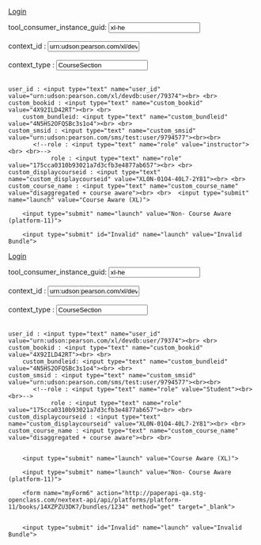 <!-- saved from url=(0113)file:///C:/Users/Murali/AppData/Roaming/Skype/My%20Skype%20Received%20Files/FINAL_eText2.0_QA_Backlinking(2).html -->
<html><head><meta http-equiv="Content-Type" content="text/html; charset=windows-1252"></head><body>

<a href="http://login.cert.pearsoncmg.com/sso/SSOServlet2?cmd=login&okurl=http://www.boston.com&errurl=http://www.yahoo.com&loginname=nextext_smsedupi&encPassword=N&password=Password1&siteid=154227" target="_blank">Login </a> <br>


<form name="myForm1" id="Instructor" action="http://paperapi-qa.stg-openclass.com/nextext-api/api/platforms/xl" method="post" target="_blank">
        tool_consumer_instance_guid: <input type="text" name="tool_consumer_instance_guid" value="xl-he"><br><br>
        context_id : <input type="text" name="context_id" value="urn:udson:pearson.com/xl/devdb:course/159915"><br> <br>   
   context_type : <input type="text" name="context_type" value="CourseSection"> <br> <br>
    
    user_id : <input type="text" name="user_id" value="urn:udson:pearson.com/xl/devdb:user/79374"><br> <br>
    custom_bookid : <input type="text" name="custom_bookid" value="4X92ILD42RT"><br> <br>
        custom_bundleid: <input type="text" name="custom_bundleid" value="4N5HS2OFQSBc3s1o4"><br> <br>
    custom_smsid : <input type="text" name="custom_smsid" value="urn:udson:pearson.com/sms/test:user/9794577"><br><br>
           <!--role : <input type="text" name="role" value="instructor"><br> <br>-->
                role : <input type="text" name="role" value="175cca0310b93021a7d3cfb3e4877ab657"><br> <br>
    custom_displaycourseid : <input type="text" name="custom_displaycourseid" value="XL0N-01O4-40L7-2Y81"><br> <br>
    custom_course_name : <input type="text" name="custom_course_name" value="disaggregated + course aware"><br> <br>  <input type="submit" name="launch" value="Course Aware (XL)">
</form>

<form name="myForm2" action="http://paperapi-qa.stg-openclass.com/nextext-api/api/platforms/platform-11/books/NW0UC1SDBO" method="get" target="_blank">
        

        <input type="submit" name="launch" value="Non- Course Aware (platform-11)">
</form>
        <form name="myForm3" action="http://paperapi-qa.stg-openclass.com/nextext-api/api/platforms/platform-11/books/NW0UC1SDBO/bundles/1234" method="get" target="_blank">
        

        <input type="submit" id="Invalid" name="launch" value="Invalid Bundle">
</form>



<!-- saved from url=(0113)file:///C:/Users/Murali/AppData/Roaming/Skype/My%20Skype%20Received%20Files/FINAL_eText2.0_QA_Backlinking(2).html -->
<html><head><meta http-equiv="Content-Type" content="text/html; charset=windows-1252"></head><body>

<a href="http://login.cert.pearsoncmg.com/sso/SSOServlet2?cmd=login&okurl=http://www.boston.com&errurl=http://www.yahoo.com&loginname=nextext_smsstupi&encPassword=N&password=Password1&siteid=154227" target="_blank">Login </a> <br>


<form name="myForm4" id="Student" action="http://paperapi-qa.stg-openclass.com/nextext-api/api/platforms/xl" method="post" target="_blank">
        tool_consumer_instance_guid: <input type="text" name="tool_consumer_instance_guid" value="xl-he"><br><br>
        context_id : <input type="text" name="context_id" value="urn:udson:pearson.com/xl/devdb:course/159915"><br> <br>   
   context_type : <input type="text" name="context_type" value="CourseSection"> <br> <br>
    
    user_id : <input type="text" name="user_id" value="urn:udson:pearson.com/xl/devdb:user/79374"><br> <br>
    custom_bookid : <input type="text" name="custom_bookid" value="4X92ILD42RT"><br> <br>
        custom_bundleid: <input type="text" name="custom_bundleid" value="4N5HS2OFQSBc3s1o4"><br> <br>
    custom_smsid : <input type="text" name="custom_smsid" value="urn:udson:pearson.com/sms/test:user/9794577"><br><br>
           <!--role : <input type="text" name="role" value="Student"><br> <br>-->
                role : <input type="text" name="role" value="175cca0310b93021a7d3cfb3e4877ab657"><br> <br>
    custom_displaycourseid : <input type="text" name="custom_displaycourseid" value="XL0N-01O4-40L7-2Y81"><br> <br>
    custom_course_name : <input type="text" name="custom_course_name" value="disaggregated + course aware"><br> <br>
        

        <input type="submit" name="launch" value="Course Aware (XL)">
</form>

<form name="myForm5" action="http://paperapi-qa.stg-openclass.com/nextext-api/api/platforms/platform-11/books/14XZPZU3DK7/bundles/1BCEHBK8DW2c3s1o4" method="get" target="_blank">
        

        <input type="submit" name="launch" value="Non- Course Aware (platform-11)">
</form>

        <form name="myForm6" action="http://paperapi-qa.stg-openclass.com/nextext-api/api/platforms/platform-11/books/14XZPZU3DK7/bundles/1234" method="get" target="_blank">
        

        <input type="submit" id="Invalid" name="launch" value="Invalid Bundle">
</form>
</body></html>

